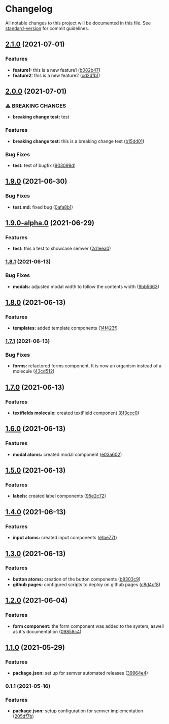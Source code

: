 # Changelog

All notable changes to this project will be documented in this file. See [standard-version](https://github.com/conventional-changelog/standard-version) for commit guidelines.

## [2.1.0](https://github.com/YenyGa/my-component-library/compare/v2.0.0...v2.1.0) (2021-07-01)


### Features

* **feature1:** this is a new feature1 ([b082b47](https://github.com/YenyGa/my-component-library/commit/b082b47ee30bac05741e1535b579fa34fe294220))
* **feature2:** this is a new feature2 ([cd2dfb1](https://github.com/YenyGa/my-component-library/commit/cd2dfb135336c616097aff23b0546e76a16bb909))

## [2.0.0](https://github.com/YenyGa/my-component-library/compare/v1.9.0...v2.0.0) (2021-07-01)


### ⚠ BREAKING CHANGES

* **breaking change test:** test

### Features

* **breaking change test:** this is a breaking change test ([b15dd01](https://github.com/YenyGa/my-component-library/commit/b15dd010e747be33e7323d8103d00f20dcc8e9a4))


### Bug Fixes

* **test:** test of bugfix ([903099d](https://github.com/YenyGa/my-component-library/commit/903099dd8896b2589a9797cabc8295ace219e650))

## [1.9.0](https://github.com/YenyGa/my-component-library/compare/v1.9.0-alpha.0...v1.9.0) (2021-06-30)


### Bug Fixes

* **test.md:** fixed bug ([0afa8b1](https://github.com/YenyGa/my-component-library/commit/0afa8b14e2c0b73c2adec189675d6bdb17d09fb9))

## [1.9.0-alpha.0](https://github.com/YenyGa/my-component-library/compare/v1.8.1...v1.9.0-alpha.0) (2021-06-29)


### Features

* **test:** this a test to showcase semver ([2d1eea0](https://github.com/YenyGa/my-component-library/commit/2d1eea020ea61c06e763d87d558d4a9b361588b4))

### [1.8.1](https://github.com/YenyGa/my-component-library/compare/v1.8.0...v1.8.1) (2021-06-13)


### Bug Fixes

* **modals:** adjusted modal width to follow the contents width ([9bb5663](https://github.com/YenyGa/my-component-library/commit/9bb56638ba53f80ba7421721c841fcff2b5cdbe9))

## [1.8.0](https://github.com/YenyGa/my-component-library/compare/v1.7.1...v1.8.0) (2021-06-13)


### Features

* **templates:** added template components ([14f423f](https://github.com/YenyGa/my-component-library/commit/14f423f083e5ab2f78ff620b258277921466708e))

### [1.7.1](https://github.com/YenyGa/my-component-library/compare/v1.7.0...v1.7.1) (2021-06-13)


### Bug Fixes

* **forms:** refactored forms component. It is now an organism instead of a molecule ([43cd512](https://github.com/YenyGa/my-component-library/commit/43cd512c2d9210fb09d42ade30a1199b8b4a5f66))

## [1.7.0](https://github.com/YenyGa/my-component-library/compare/v1.6.0...v1.7.0) (2021-06-13)


### Features

* **textfields molecule:** created textField component ([8f3ccc0](https://github.com/YenyGa/my-component-library/commit/8f3ccc06eb7a7e6b3a6cad2dd3c070ab46bc77b9))

## [1.6.0](https://github.com/YenyGa/my-component-library/compare/v1.5.0...v1.6.0) (2021-06-13)


### Features

* **modal atoms:** created modal component ([e03a602](https://github.com/YenyGa/my-component-library/commit/e03a602839bd739707dfec6bc44b4957c7f099c9))

## [1.5.0](https://github.com/YenyGa/my-component-library/compare/v1.4.0...v1.5.0) (2021-06-13)


### Features

* **labels:** created label components ([95e2c72](https://github.com/YenyGa/my-component-library/commit/95e2c72c4a25f3a81dba87ff51c22dedb433b261))

## [1.4.0](https://github.com/YenyGa/my-component-library/compare/v1.3.0...v1.4.0) (2021-06-13)


### Features

* **input atoms:** created input components ([e1be77f](https://github.com/YenyGa/my-component-library/commit/e1be77fcebc694fc444531d2e861e8078af210bf))

## [1.3.0](https://github.com/YenyGa/my-component-library/compare/v1.2.0...v1.3.0) (2021-06-13)


### Features

* **button atoms:** creation of the button components ([b8303c9](https://github.com/YenyGa/my-component-library/commit/b8303c9fced576d340bbf9300ad9cb1a07216df3))
* **github pages:** configured scripts to deploy on github pages ([c8d4cf8](https://github.com/YenyGa/my-component-library/commit/c8d4cf8cb78be9f3b919dbaf3c9655564e0664cc))

## [1.2.0](https://github.com/YenyGa/my-component-library/compare/v1.1.0...v1.2.0) (2021-06-04)


### Features

* **form component:** the form component was added to the system, aswell as it's documentation ([09858c4](https://github.com/YenyGa/my-component-library/commit/09858c4e203ad30b47e7527addeef1d6940422bb))

## [1.1.0](https://github.com/YenyGa/my-component-library/compare/v0.1.1...v1.1.0) (2021-05-29)


### Features

* **package.json:** set up for semver automated releases ([39964e4](https://github.com/YenyGa/my-component-library/commit/39964e44fc027d5eff518a05fb0f74ed105ed471))

### 0.1.1 (2021-05-16)


### Features

* **package.json:** setup configuration for semver implementation ([205df7b](https://github.com/YenyGa/my-component-library/commit/205df7b59a50fd711124c23cca05865da24d9d97))
